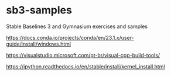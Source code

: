 # sb3-samples
Stable Baselines 3 and Gymnasium exercises and samples


https://docs.conda.io/projects/conda/en/23.1.x/user-guide/install/windows.html

https://visualstudio.microsoft.com/pt-br/visual-cpp-build-tools/

https://ipython.readthedocs.io/en/stable/install/kernel_install.html